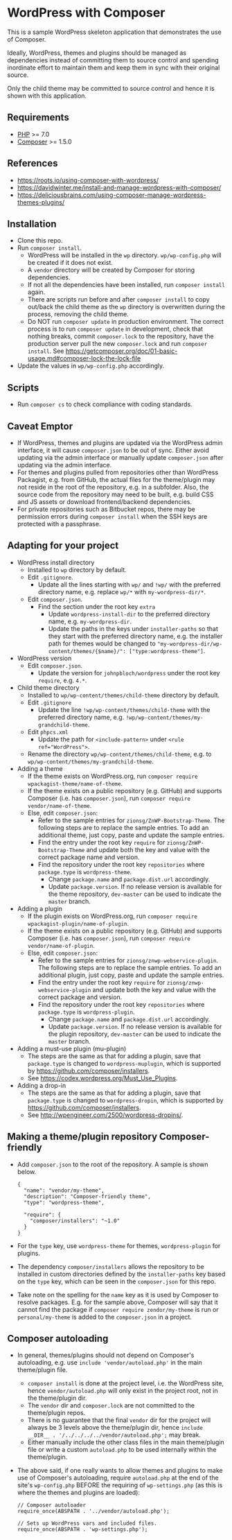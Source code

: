 # WordPress with Composer

This is a sample WordPress skeleton application that demonstrates the use of Composer.

Ideally, WordPress, themes and plugins should be managed as dependencies instead of committing them to source control
and spending inordinate effort to maintain them and keep them in sync with their original source.

Only the child theme may be committed to source control and hence it is shown with this application.

## Requirements
- [PHP](http://php.net/) >= 7.0
- [Composer](https://getcomposer.org) >= 1.5.0

## References
- https://roots.io/using-composer-with-wordpress/
- https://davidwinter.me/install-and-manage-wordpress-with-composer/
- https://deliciousbrains.com/using-composer-manage-wordpress-themes-plugins/

## Installation
- Clone this repo.
- Run `composer install`.
  + WordPress will be installed in the `wp` directory. `wp/wp-config.php` will be created if it does not exist.
  + A `vendor` directory will be created by Composer for storing dependencies.
  + If not all the dependencies have been installed, run `composer install` again.
  + There are scripts run before and after `composer install` to copy out/back the child theme as the `wp` directory
    is overwritten during the process, removing the child theme.
  + Do NOT run `composer update` in production environment. The correct process is to run `composer update` in
    development, check that nothing breaks, commit `composer.lock` to the repository, have the production server pull
    the new `composer.lock` and run `composer install`.
    See https://getcomposer.org/doc/01-basic-usage.md#composer-lock-the-lock-file
- Update the values in `wp/wp-config.php` accordingly.

## Scripts
- Run `composer cs` to check compliance with coding standards.

## Caveat Emptor
- If WordPress, themes and plugins are updated via the WordPress admin interface, it will cause `composer.json` to
  be out of sync. Either avoid updating via the admin interface or manually update `composer.json` after updating via
  the admin interface.
- For themes and plugins pulled from repositories other than WordPress Packagist, e.g. from GitHub, the actual files
  for the theme/plugin may not reside in the root of the repository, e.g. in a subfolder. Also, the source code from the
  repository may need to be built, e.g. build CSS and JS assets or download frontend/backend dependencies.
- For private repositories such as Bitbucket repos, there may be permission errors during `composer install` when the
  SSH keys are protected with a passphrase.

## Adapting for your project
- WordPress install directory
  + Installed to `wp` directory by default.
  + Edit `.gitignore`.
    * Update all the lines starting with `wp/` and `!wp/` with the preferred directory name, e.g. replace
      `wp/*` with `my-wordpress-dir/*`.
  + Edit `composer.json`.
    * Find the section under the root key `extra`
      - Update `wordpress-install-dir` to the preferred directory name, e.g. `my-wordpress-dir`.
      - Update the paths in the keys under `installer-paths` so that they start with the
        preferred directory name, e.g. the installer path for themes would be changed to
        `"my-wordpress-dir/wp-content/themes/{$name}/": ["type:wordpress-theme"]`.
- WordPress version
  + Edit `composer.json`.
    * Update the version for `johnpbloch/wordpress` under the root key `require`, e.g. `4.*`.
- Child theme directory
  + Installed to `wp/wp-content/themes/child-theme` directory by default.
  + Edit `.gitignore`
    * Update the line `!wp/wp-content/themes/child-theme` with the preferred directory name,
      e.g. `!wp/wp-content/themes/my-grandchild-theme`.
  + Edit `phpcs.xml`
    * Update the path for `<include-pattern>` under `<rule ref="WordPress">`.
  + Rename the directory `wp/wp-content/themes/child-theme`, e.g. to `wp/wp-content/themes/my-grandchild-theme`.
- Adding a theme
  + If the theme exists on WordPress.org, run `composer require wpackagist-theme/name-of-theme`.
  + If the theme exists on a public repository (e.g. GitHub) and supports Composer (i.e. has `composer.json`),
    run `composer require vendor/name-of-theme`.
  + Else, edit `composer.json`:
    * Refer to the sample entries for `zionsg/ZnWP-Bootstrap-Theme`. The following steps are to replace the sample
      entries. To add an additional theme, just copy, paste and update the sample entries.
    * Find the entry under the root key `require` for `zionsg/ZnWP-Bootstrap-Theme` and update both the key and value
      with the correct package name and version.
    * Find the repository under the root key `repositories` where `package.type` is `wordpress-theme`.
      - Change `package.name` and `package.dist.url` accordingly.
      - Update `package.version`. If no release version is available for the theme repository, `dev-master`
        can be used to indicate the `master` branch.
- Adding a plugin
  + If the plugin exists on WordPress.org, run `composer require wpackagist-plugin/name-of-plugin`.
  + If the theme exists on a public repository (e.g. GitHub) and supports Composer (i.e. has `composer.json`),
    run `composer require vendor/name-of-plugin`.
  + Else, edit `composer.json`:
    * Refer to the sample entries for `zionsg/znwp-webservice-plugin`. The following steps are to replace the sample
      entries. To add an additional plugin, just copy, paste and update the sample entries.
    * Find the entry under the root key `require` for `zionsg/znwp-webservice-plugin` and update both the key and value
      with the correct package and version.
    * Find the repository under the root key `repositories` where `package.type` is `wordpress-plugin`.
      - Change `package.name` and `package.dist.url` accordingly.
      - Update `package.version`. If no release version is available for the plugin repository, `dev-master`
        can be used to indicate the `master` branch.
- Adding a must-use plugin (mu-plugin)
  + The steps are the same as that for adding a plugin, save that `package.type` is changed to `wordpress-muplugin`,
    which is supported by https://github.com/composer/installers.
  + See https://codex.wordpress.org/Must_Use_Plugins.
- Adding a drop-in
  + The steps are the same as that for adding a plugin, save that `package.type` is changed to `wordpress-dropin`,
    which is supported by https://github.com/composer/installers.
  + See http://wpengineer.com/2500/wordpress-dropins/.

## Making a theme/plugin repository Composer-friendly
- Add `composer.json` to the root of the repository. A sample is shown below.

  ```
  {
    "name": "vendor/my-theme",
    "description": "Composer-friendly theme",
    "type": "wordpress-theme",

    "require": {
      "composer/installers": "~1.0"
    }
  }
  ```
- For the `type` key, use `wordpress-theme` for themes, `wordpress-plugin` for plugins.
- The dependency `composer/installers` allows the repository to be installed in custom directories defined by
  the `installer-paths` key based on the `type` key, which can be seen in the `composer.json` for this repo.
- Take note on the spelling for the `name` key as it is used by Composer to resolve packages. E.g. for the sample above,
  Composer will say that it cannot find the package if `composer require zendor/my-theme` is run or
  `personal/my-theme` is added to the `composer.json` in a project.

## Composer autoloading
- In general, themes/plugins should not depend on Composer's autoloading,
  e.g. use `include 'vendor/autoload.php'` in the main theme/plugin file.
  + `composer install` is done at the project level, i.e. the WordPress site, hence `vendor/autoload.php` will only
    exist in the project root, not in the theme/plugin dir.
  + The `vendor` dir and `composer.lock` are not committed to the theme/plugin repos.
  + There is no guarantee that the final `vendor` dir for the project will always be 3 levels above the
    theme/plugin dir, hence `include __DIR__ . '/../../../../vendor/autoload.php';` may break.
  + Either manually include the other class files in the main theme/plugin file or write a custom `autoload.php` to be
    used internally within the theme/plugin.
- The above said, if one really wants to allow themes and plugins to make use of Composer's autoloading,
  require `autoload.php` at the end of the site's `wp-config.php` BEFORE the requiring of `wp-settings.php`
  (as this is where the themes and plugins are loaded):

  ```
  // Composer autoloader
  require_once(ABSPATH . '../vendor/autoload.php');

  // Sets up WordPress vars and included files.
  require_once(ABSPATH . 'wp-settings.php');
  ```
